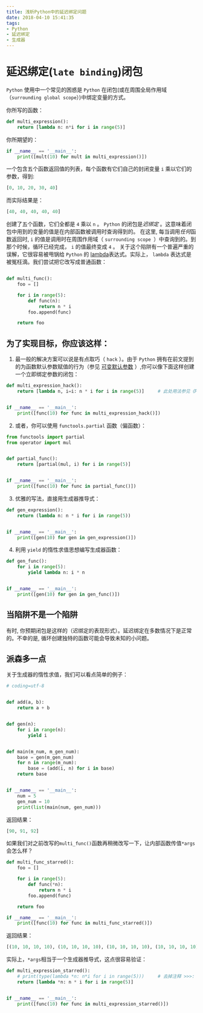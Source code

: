 ```yaml
---
title: 浅析Python中的延迟绑定问题
date: 2018-04-10 15:41:35
tags:
- Python
- 延迟绑定
- 生成器
---
```

# 延迟绑定(`late binding`)闭包
`Python` 使用中一个常见的困惑是 `Python` 在闭包(或在周围全局作用域（`surrounding global scope`）)中绑定变量的方式。
<!--more-->
你所写的函数：
```python
def multi_expression():
    return [lambda n: n*i for i in range(5)]
```
你所期望的：
```python
if __name__ == '__main__':
    print([mult(10) for mult in multi_expression()])
```
一个包含五个函数返回值的列表，每个函数有它们自己的封闭变量 `i` 乘以它们的参数，得到:
```python
[0, 10, 20, 30, 40]
```
而实际结果是：
```python
[40, 40, 40, 40, 40]
```
创建了五个函数，它们全都是 `4` 乘以 `n` 。
`Python` 的闭包是*迟绑定* 。这意味着闭包中用到的变量的值是在内部函数被调用时查询得到的。
在这里, 每当调用*任何*函数返回时, `i` 的值是调用时在周围作用域（ `surrounding scope `）中查询到的。到那个时候，循环已经完成， `i` 的值最终变成 `4` 。
关于这个陷阱有一个普遍严重的误解，它很容易被甩锅给 `Python` 的 [lambda](http://docs.python.org/reference/expressions.html#lambda)表达式。实际上， `lambda` 表达式是被冤枉滴。我们尝试把它改写成普通函数：
```python

def multi_func():
    foo = []

    for i in range(5):
        def func(n):
            return n * i
        foo.append(func)

    return foo
```
## 为了实现目标，你应该这样：
1. 最一般的解决方案可以说是有点取巧（ `hack` ）。由于 `Python` 拥有在前文提到的为函数默认参数赋值的行为（参见 [可变默认参数](http://docs.python-guide.org/en/latest/writing/gotchas/#default-args) ）,你可以像下面这样创建一个立即绑定参数的闭包：

```python
def multi_expression_hack():
    return [lambda n, i=i: n * i for i in range(5)]     # 此处用法参见《Python Cookbook》7.7 匿名函数捕获变量值


if __name__ == '__main__':
    print([func(10) for func in multi_expression_hack()])
```

2. 或者，你可以使用 `functools.partial` 函数（偏函数）：

```python
from functools import partial
from operator import mul


def partial_func():
    return [partial(mul, i) for i in range(5)]


if __name__ == '__main__':
    print([func(10) for func in partial_func()])
```

3. 优雅的写法，直接用生成器推导式：

```python
def gen_expression():
    return (lambda n: n * i for i in range(5))


if __name__ == '__main__':
    print([gen(10) for gen in gen_expression()])
```

4. 利用 `yield` 的惰性求值思想编写生成器函数：

```python
def gen_func():
    for i in range(5):
        yield lambda n: i * n


if __name__ == '__main__':
    print([gen(10) for gen in gen_func()])
```

## 当陷阱不是一个陷阱

有时, 你预期闭包是这样的（迟绑定的表现形式）。延迟绑定在多数情况下是正常的。不幸的是, 循环创建独特的函数可能会导致未知的小问题。

## 派森多一点

关于生成器的惰性求值，我们可以看点简单的例子：

```python
# coding=utf-8


def add(a, b):
    return a + b


def gen(n):
    for i in range(n):
        yield i


def main(m_num, m_gen_num):
    base = gen(m_gen_num)
    for n in range(m_num):
        base = (add(i, n) for i in base)
    return base


if __name__ == '__main__':
    num = 5
    gen_num = 10
    print(list(main(num, gen_num)))
```

返回结果：

```Python
[90, 91, 92]
```

如果我们对之前改写的`multi_func()`函数再稍微改写一下，让内部函数传值`*args`会怎么样？

```Python
def multi_func_starred():
    foo = []

    for i in range(5):
        def func(*n):
            return n * i
        foo.append(func)

    return foo

if __name__ == '__main__':
    print([func(10) for func in multi_func_starred()])
```

返回结果：

```Python
[(10, 10, 10, 10), (10, 10, 10, 10), (10, 10, 10, 10), (10, 10, 10, 10), (10, 10, 10, 10)]
```

实际上，`*args`相当于一个生成器推导式，这点很容易验证：

```Python
def multi_expression_starred():
    # print(type(lambda *n: n*i for i in range(5)))     # 去掉注释 >>>: <class 'generator'>
    return [lambda *n: n * i for i in range(5)]


if __name__ == '__main__':
    print([func(10) for func in multi_expression_starred()])
```
